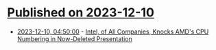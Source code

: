 # [Published on 2023-12-10](index.md)

* [2023-12-10, 04:50:00](https://soylentnews.org/article.pl?sid=23/12/09/0351211&from=rss) - [Intel, of All Companies, Knocks AMD's CPU Numbering in Now-Deleted Presentation](https://soylentnews.org/article.pl?sid=23/12/09/0351211&from=rss)
